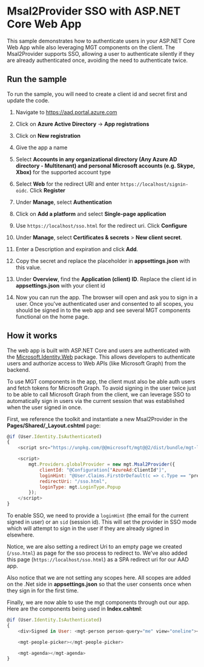 # Msal2Provider SSO with ASP.NET Core Web App

This sample demonstrates how to authenticate users in your ASP.NET Core Web App while also leveraging MGT components on the client. The Msal2Provider supports SSO, allowing a user to authenticate silently if they are already authenticated once, avoiding the need to authenticate twice.

## Run the sample

To run the sample, you will need to create a client id and secret first and update the code.

1. Navigate to https://aad.portal.azure.com

1. Click on **Azure Active Directory** -> **App registrations**

1. Click on **New registration**

1. Give the app a name

1. Select **Accounts in any organizational directory (Any Azure AD directory - Multitenant) and personal Microsoft accounts (e.g. Skype, Xbox)** for the supported account type

1. Select **Web** for the redirect URI and enter `https://localhost/signin-oidc`. Click **Register**

1. Under **Manage**, select **Authentication**

1. Click on **Add a platform** and select **Single-page application**

1. Use `https://localhost/sso.html` for the redirect uri. Click **Configure**

1. Under **Manage**, select **Certificates & secrets** > **New client secret**.

1. Enter a Description and expiration and click **Add**.

1. Copy the secret and replace the placeholder in **appsettings.json** with this value.

1. Under **Overview**, find the **Application (client) ID**. Replace the client id in **appsettings.json** with your client id

1. Now you can run the app. The browser will open and ask you to sign in a user. Once you've authenticated user and consented to all scopes, you should be signed in to the web app and see several MGT components functional on the home page.

## How it works

The web app is built with ASP.NET Core and users are authenticated with the [Microsoft.Identity.Web](https://www.nuget.org/packages/Microsoft.Identity.Web) package. This allows developers to authenticate users and authorize access to Web APIs (like Microsoft Graph) from the backend.

To use MGT components in the app, the client must also be able auth users and fetch tokens for Microsoft Graph. To avoid signing in the user twice just to be able to call Microsoft Graph from the client, we can leverage SSO to automatically sign in users via the current session that was established when the user signed in once.

First, we reference the toolkit and instantiate a new Msal2Provider in the **Pages/Shared/_Layout.cshtml** page:

```js
@if (User.Identity.IsAuthenticated)
{
    <script src="https://unpkg.com/@@microsoft/mgt@@2/dist/bundle/mgt-loader.js"></script>

    <script>
        mgt.Providers.globalProvider = new mgt.Msal2Provider({
            clientId: "@Configuration["AzureAd:ClientId"]",
            loginHint: "@User.Claims.FirstOrDefault(c => c.Type == "preferred_username")?.Value",
            redirectUri: "/sso.html",
            loginType: mgt.LoginType.Popup
        });
    </script>
}
```

To enable SSO, we need to provide a `loginHint` (the email for the current signed in user) or an `sid` (session id). This will set the provider in SSO mode which will attempt to sign in the user if they are already signed in elsewhere.

Notice, we are also setting a redirect Uri to an empty page we created (`/sso.html`) as page for the sso process to redirect to. We've also added this page (`https://localhost/sso.html`) as a SPA redirect uri for our AAD app.

Also notice that we are not setting any scopes here. All scopes are added on the .Net side in **appsettings.json** so that the user consents once when they sign in for the first time.

Finally, we are now able to use the mgt components through out our app. Here are the components being used in **Index.cshtml**:

```js
@if (User.Identity.IsAuthenticated)
{
    <div>Signed in User: <mgt-person person-query="me" view="oneline"></mgt-person></div>

    <mgt-people-picker></mgt-people-picker>

    <mgt-agenda></mgt-agenda>
}
```
